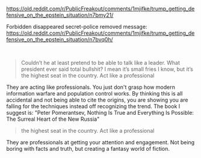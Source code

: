 https://old.reddit.com/r/PublicFreakout/comments/1mjifke/trump_getting_defensive_on_the_epstein_situation/n7bmy21/

Forbidden disappeared secret-police removed message:     
https://old.reddit.com/r/PublicFreakout/comments/1mjifke/trump_getting_defensive_on_the_epstein_situation/n7bvq0h/

&nbsp;


> Couldn’t he at least pretend to be able to talk like a leader. What president ever said total bullshit? I mean it’s small fries I know, but it’s the highest seat in the country. Act like a professional

They are acting like professionals. You just don't grasp how modern information warfare and population control works. By thinking this is all accidental and not being able to cite the origins, you are showing you are falling for the techniques instead off recognizing the trend. The book I suggest is: "Peter Pomerantsev, Nothing Is True and Everything Is Possible: The Surreal Heart of the New Russia"

> the highest seat in the country. Act like a professional

They are professionals at getting your attention and engagement. Not being boring with facts and truth, but creating a fantasy world of fiction.

